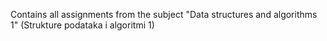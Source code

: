 Contains all assignments from the subject "Data structures and algorithms 1" (Strukture podataka i algoritmi 1)
